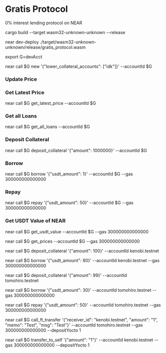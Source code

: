 # Gratis Protocol
0% interest lending protocol on NEAR


cargo build --target wasm32-unknown-unknown --release

near dev-deploy ./target/wasm32-unknown-unknown/release/gratis_protocol.wasm 

export G=devAcct

near call $G new '{"lower_collateral_accounts": ["idk"]}' --accountId $G

### Update Price

### Get Latest Price

near call $G get_latest_price --accountId $G

### Get all Loans

near call $G get_all_loans --accountId $G

### Deposit Collateral 
near call $G deposit_collateral '{"amount": 1000000}' --accountId $G


### Borrow 
near call $G borrow '{"usdt_amount": 1}' --accountId $G --gas 300000000000000

### Repay
near call $G repay '{"usdt_amount": 50}' --accountId $G --gas 300000000000000

### Get USDT Value of NEAR
near call $G get_usdt_value --accountId $G --gas 300000000000000

near call $G get_prices --accountId $G --gas 300000000000000



near call $G deposit_collateral '{"amount": 100}' --accountId kenobi.testnet

near call $G borrow '{"usdt_amount": 80}' --accountId kenobi.testnet --gas 300000000000000


near call $G deposit_collateral '{"amount": 99}' --accountId tomohiro.testnet

near call $G borrow '{"usdt_amount": 30}' --accountId tomohiro.testnet --gas 300000000000000

near call $G repay '{"usdt_amount": 50}' --accountId tomohiro.testnet --gas 300000000000000

near call $G call_ft_transfer '{"receiver_id": "kenobi.testnet", "amount": "1", "memo": "Test", "msg": "Test"}' --accountId tomohiro.testnet --gas 300000000000000 --depositYocto 1

near call $G transfer_to_self '{"amount": "1"}' --accountId kenobi.testnet --gas 300000000000000 --depositYocto 1
